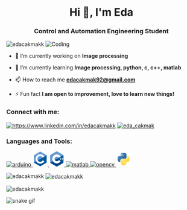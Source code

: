
<h1 align="center">Hi 👋, I'm Eda</h1>
<h3 align="center">Control and Automation Engineering Student</h3>
<img align="right" alt="Coding" width="400" src="https://i.pinimg.com/originals/3e/d1/1f/3ed11f403c894081c736de5ef48e399e.gif">

<p align="left"> <img src="https://komarev.com/ghpvc/?username=edacakmakk&label=Profile%20views&color=0e75b6&style=flat" alt="edacakmakk" /> </p>

- 🔭 I’m currently working on **Image processing**

- 🌱 I’m currently learning **Image processing, python, c, c++, matlab**

- 📫 How to reach me **edacakmak92@gmail.com**

- ⚡ Fun fact **I am open to improvement, love to learn new things!**

<h3 align="left">Connect with me:</h3>
<p align="left">
<a href="https://linkedin.com/in/https://www.linkedin.com/in/edacakmakk" target="blank"><img align="center" src="https://raw.githubusercontent.com/rahuldkjain/github-profile-readme-generator/master/src/images/icons/Social/linked-in-alt.svg" alt="https://www.linkedin.com/in/edacakmakk" height="30" width="40" /></a>
<a href="https://www.hackerrank.com/eda_cakmak" target="blank"><img align="center" src="https://raw.githubusercontent.com/rahuldkjain/github-profile-readme-generator/master/src/images/icons/Social/hackerrank.svg" alt="eda_cakmak" height="30" width="40" /></a>
</p>

<h3 align="left">Languages and Tools:</h3>
<p align="left"> <a href="https://www.arduino.cc/" target="_blank" rel="noreferrer"> <img src="https://cdn.worldvectorlogo.com/logos/arduino-1.svg" alt="arduino" width="40" height="40"/> </a> <a href="https://www.cprogramming.com/" target="_blank" rel="noreferrer"> <img src="https://raw.githubusercontent.com/devicons/devicon/master/icons/c/c-original.svg" alt="c" width="40" height="40"/> </a> <a href="https://www.w3schools.com/cpp/" target="_blank" rel="noreferrer"> <img src="https://raw.githubusercontent.com/devicons/devicon/master/icons/cplusplus/cplusplus-original.svg" alt="cplusplus" width="40" height="40"/> </a> <a href="https://www.mathworks.com/" target="_blank" rel="noreferrer"> <img src="https://upload.wikimedia.org/wikipedia/commons/2/21/Matlab_Logo.png" alt="matlab" width="40" height="40"/> </a> <a href="https://opencv.org/" target="_blank" rel="noreferrer"> <img src="https://www.vectorlogo.zone/logos/opencv/opencv-icon.svg" alt="opencv" width="40" height="40"/> </a> <a href="https://www.python.org" target="_blank" rel="noreferrer"> <img src="https://raw.githubusercontent.com/devicons/devicon/master/icons/python/python-original.svg" alt="python" width="40" height="40"/> </a> </p>

<p><img align="left" src="https://github-readme-stats.vercel.app/api/top-langs?username=edacakmakk&show_icons=true&locale=en&layout=compact" alt="edacakmakk" /></p>

<p>&nbsp;<img align="center" src="https://github-readme-stats.vercel.app/api?username=edacakmakk&show_icons=true&locale=en" alt="edacakmakk" /></p>

<p><img align="center" src="https://github-readme-streak-stats.herokuapp.com/?user=edacakmakk&" alt="edacakmakk" /></p>

![snake gif](https://github.com/YOUR_USERNAME/YOUR_USERNAME/blob/output/github-contribution-grid-snake.gif)
